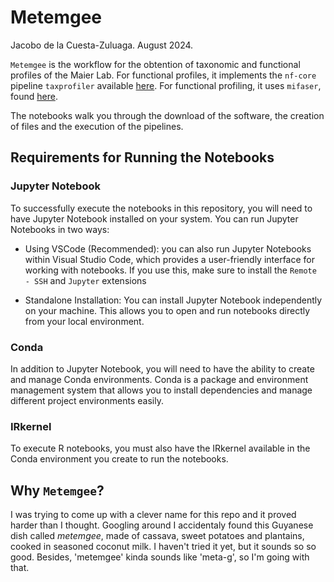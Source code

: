 # Metemgee

Jacobo de la Cuesta-Zuluaga. August 2024.

`Metemgee` is the workflow for the obtention of taxonomic and
functional profiles of the Maier Lab. For functional profiles,
it implements the `nf-core` pipeline `taxprofiler` available
[here](https://nf-co.re/taxprofiler). For functional profiling,
it uses `mifaser`, found [here](https://bitbucket.org/bromberglab/mifaser).

The notebooks walk you through the download of the software, the
creation of files and the execution of the pipelines.

## Requirements for Running the Notebooks

### Jupyter Notebook
To successfully execute the notebooks in this repository, you 
will need to have Jupyter Notebook installed on your system. 
You can run Jupyter Notebooks in two ways:

* Using VSCode (Recommended): you can also run Jupyter Notebooks
    within Visual Studio Code, which provides a user-friendly 
    interface for working with notebooks. If you use this, make
    sure to install the `Remote - SSH` and `Jupyter` extensions

* Standalone Installation: You can install Jupyter Notebook 
    independently on your machine. This allows you to open 
    and run notebooks directly from your local environment.

### Conda
In addition to Jupyter Notebook, you will need to have the 
ability to create and manage Conda environments. Conda is a 
package and environment management system that allows you to 
install dependencies and manage different project environments
easily.

### IRkernel

To execute R notebooks, you must also have the IRkernel available
in the Conda environment you create to run the notebooks. 

## Why `Metemgee`?
I was trying to come up with a clever name for this repo and it
proved harder than I thought. Googling around I accidentaly found
this Guyanese dish called _metemgee_, made of cassava, sweet potatoes
and plantains, cooked in seasoned coconut milk. I haven't tried
it yet, but it sounds so so good. Besides, 'metemgee' kinda sounds
like 'meta-g', so I'm going with that.
